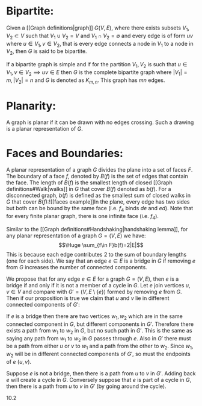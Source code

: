 
# Bipartite:

Given a [[Graph definitions|graph]] $G(V,E)$, where there exists subsets $V_1,V_2\subset V$ such that $V_1\cup V_2=V$ and $V_1\cap V_2=\emptyset$ and every edge is of form $uv$ where $u\in V_1,v\in V_2$, that is every edge connects a node in $V_1$ to a node in $V_2$, then $G$ is said to be bipartite.

If a bipartite graph is simple and if for the partition $V_1,V_2$ is such that $u\in V_1,v\in V_2\implies uv\in E$ then $G$ is the complete bipartite graph where $|V_1|=m,|V_2|=n$ and $G$ is denoted as $K_{m,n}$. This graph has $mn$ edges.

# Planarity:

A graph is planar if it can be drawn with no edges crossing. Such a drawing is a planar representation of $G$.

# Faces and Boundaries:

A planar representation of a graph $G$ divides the plane into a set of faces $F$. The boundary of a face $f$, denoted by $B(f)$ is the set of edges that contain the face. The length of $B(f)$ is the smallest length of closed [[Graph definitions#Walk|walks]] in $G$ that cover $B(f)$ denoted as $b(f)$. For a disconnected graph, $b(f)$ is defined as the smallest sum of closed walks in $G$ that cover $B(f)$:![[faces example]]In the plane, every edge has two sides but both can be bound by the same face (i.e. $f_4$ binds $de$ and $ed$). Note that for every finite planar graph, there is one infinite face (i.e. $f_4$).

Similar to the [[Graph definitions#Handshaking|handshaking lemma]], for any planar representation of a graph $G=(V,E)$ we have:$$\Huge \sum_{f\in F}b(f)=2|E|$$This is because each edge contributes $2$ to the sum of boundary lengths (one for each side). We say that an edge $e\in E$ is a bridge in $G$ if removing $e$ from $G$ increases the number of connected components.

We propose that for any edge $e\in E$ for a graph $G=(V,E)$, then $e$ is a bridge if and only if it is not a member of a cycle in $G$. Let $e$ join vertices $u,v\in V$ and compare with $G'=(V,E\setminus\{e\})$ formed by removing $e$ from $G$. Then if our proposition is true we claim that $u$ and $v$ lie in different connected components of $G'$:

If $e$ is a bridge then there are two vertices $w_1,w_2$ which are in the same connected component in $G$, but different components in $G'$. Therefore there exists a path from $w_1$ to $w_2$ in $G$, but no such path in $G'$. This is the same as saying any path from $w_1$ to $w_2$ in $G$ passes through $e$. Also in $G'$ there must be a path from either $u$ or $v$ to $w_1$ and a path from the other to $w_2$. Since $w_1,w_2$ will be in different connected components of $G'$, so must the endpoints of $e$ ($u,v$).

Suppose $e$ is not a bridge, then there is a path from $u$ to $v$ in $G'$. Adding back $e$ will create a cycle in $G$. Conversely suppose that $e$ is part of a cycle in $G$, then there is a path from $u$ to $v$ in $G'$ (by going around the cycle).

10.2
